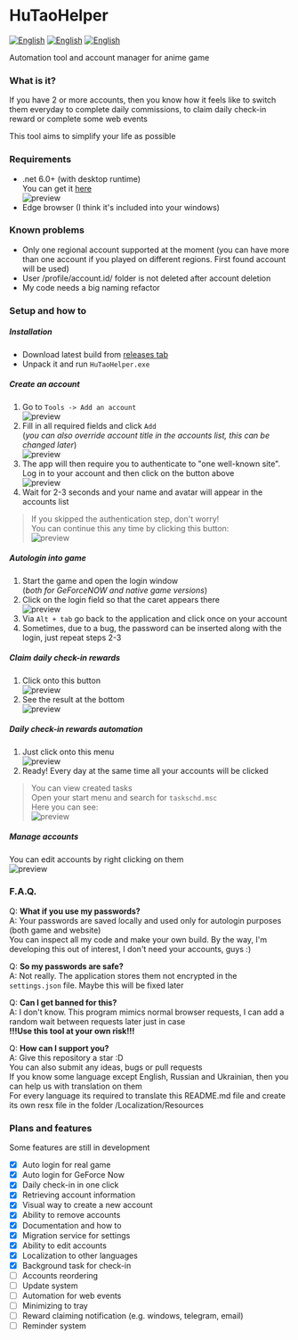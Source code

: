 # HuTaoHelper
[![English](https://img.shields.io/badge/lang-English-red.svg)](README.md)
[![English](https://img.shields.io/badge/мова-Українська-green.svg)](README.ua.md)
[![English](https://img.shields.io/badge/язык-Русский-blue.svg)](README.ru.md)

Automation tool and account manager for anime game

### What is it?
If you have 2 or more accounts, then you know how it
feels like to switch them everyday to complete
daily commissions, to claim daily check-in reward or
complete some web events

This tool aims to simplify your life as possible

### Requirements
- .net 6.0+ (with desktop runtime)\
You can get it [here](https://dotnet.microsoft.com/en-us/download/dotnet/6.0)\
![preview](Images/en/Runtime.png)
- Edge browser (I think it's included into your windows)

### Known problems
- Only one regional account supported at the moment 
(you can have more than one account if you played on
different regions. First found account will be used)
- User /profile/account.id/ folder is not deleted 
after account deletion
- My code needs a big naming refactor

### Setup and how to
##### Installation
- Download latest build from [releases tab](https://github.com/Mishin870/HuTaoHelper/releases)
- Unpack it and run `HuTaoHelper.exe`

##### Create an account
1. Go to `Tools -> Add an account`\
![preview](Images/en/CreateAccount1.png)
2. Fill in all required fields and click `Add`\
(_you can also override account title in the
accounts list, this can be changed later_)\
![preview](Images/en/CreateAccount2.png)
3. The app will then require you to authenticate
to "one well-known site". Log in to your account
and then click on the button above\
![preview](Images/en/CreateAccount3.png)
4. Wait for 2-3 seconds and your name and avatar
will appear in the accounts list
> If you skipped the authentication step,
> don't worry!\
> You can continue this any time by clicking
> this button:\
> ![preview](Images/en/CreateAccount4.png)

##### Autologin into game
1. Start the game and open the login window\
(_both for GeForceNOW and native game versions_)
2. Click on the login field so that the
caret appears there\
![preview](Images/en/Autologin1.png)
3. Via `Alt + tab` go back to the application
and click once on your account
4. Sometimes, due to a bug, the password can
be inserted along with the login,
just repeat steps 2-3

##### Claim daily check-in rewards
1. Click onto this button\
   ![preview](Images/en/CreateAccount4.png)
2. See the result at the bottom\
   ![preview](Images/en/DailyCheckIn1.png)

##### Daily check-in rewards automation
1. Just click onto this menu\
   ![preview](Images/en/DailyCheckIn2.png)
2. Ready! Every day at the same time all your
accounts will be clicked

> You can view created tasks\
> Open your start menu and search for `taskschd.msc`\
> Here you can see:\
> ![preview](Images/en/TasksScheduler1.png)

##### Manage accounts
You can edit accounts by right clicking on them\
![preview](Images/en/ManageAccounts1.png)

### F.A.Q.
Q: **What if you use my passwords?**\
A: Your passwords are saved locally and used only
for autologin purposes (both game and website)\
You can inspect all my code and make your own build.
By the way, I'm developing this out of interest,
I don't need your accounts, guys :)

Q: **So my passwords are safe?**\
A: Not really. The application stores them
not encrypted in the `settings.json` file. Maybe
this will be fixed later

Q: **Can I get banned for this?**\
A: I don't know. This program mimics normal
browser requests, I can add a random wait between
requests later just in case\
**!!!Use this tool at your own risk!!!**

Q: **How can I support you?**\
A: Give this repository a star :D\
You can also submit any ideas, bugs or pull
requests\
If you know some language except English,
Russian and Ukrainian, then you can help us
with translation on them\
For every language its required to translate this
README.md file and create its own resx file in the
folder /Localization/Resources

### Plans and features
Some features are still in development
- [X] Auto login for real game
- [X] Auto login for GeForce Now
- [X] Daily check-in in one click
- [X] Retrieving account information
- [X] Visual way to create a new account
- [X] Ability to remove accounts
- [X] Documentation and how to
- [X] Migration service for settings
- [X] Ability to edit accounts
- [X] Localization to other languages
- [X] Background task for check-in
- [ ] Accounts reordering
- [ ] Update system
- [ ] Automation for web events
- [ ] Minimizing to tray
- [ ] Reward claiming notification (e.g. windows,
telegram, email)
- [ ] Reminder system
